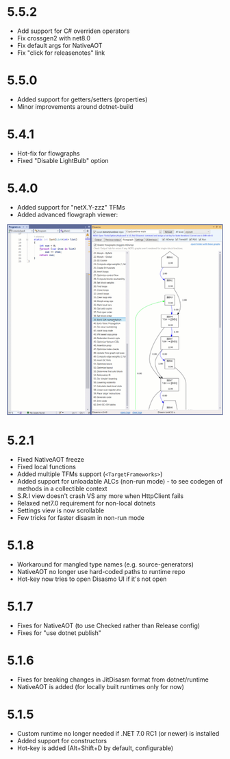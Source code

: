 # 5.5.2

* Add support for C# overriden operators
* Fix crossgen2 with net8.0
* Fix default args for NativeAOT
* Fix "click for releasenotes" link

# 5.5.0

* Added support for getters/setters (properties)
* Minor improvements around dotnet-build

# 5.4.1

* Hot-fix for flowgraphs
* Fixed "Disable LightBulb" option

# 5.4.0

* Added support for "netX.Y-zzz" TFMs
* Added advanced flowgraph viewer:

![demo](images/flowgraphs.gif)

# 5.2.1

* Fixed NativeAOT freeze
* Fixed local functions
* Added multiple TFMs support (`<TargetFrameworks>`)
* Added support for unloadable ALCs (non-run mode) - to see codegen of methods in a collectible context
* S.R.I view doesn't crash VS any more when HttpClient fails
* Relaxed net7.0 requirement for non-local dotnets
* Settings view is now scrollable
* Few tricks for faster disasm in non-run mode

# 5.1.8

* Workaround for mangled type names (e.g. source-generators)
* NativeAOT no longer use hard-coded paths to runtime repo
* Hot-key now tries to open Disasmo UI if it's not open 

# 5.1.7

* Fixes for NativeAOT (to use Checked rather than Release config)
* Fixes for "use dotnet publish"

# 5.1.6

* Fixes for breaking changes in JitDisasm format from dotnet/runtime
* NativeAOT is added (for locally built runtimes only for now)

# 5.1.5

* Custom runtime no longer needed if .NET 7.0 RC1 (or newer) is installed
* Added support for constructors
* Hot-key is added (Alt+Shift+D by default, configurable)
